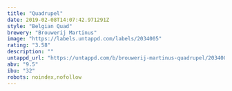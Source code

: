 ```yaml
---
title: "Quadrupel"
date: 2019-02-08T14:07:42.971291Z
style: "Belgian Quad"
brewery: "Brouwerij Martinus"
image: "https://labels.untappd.com/labels/2034005"
rating: "3.58"
description: ""
untappd_url: "https://untappd.com/b/brouwerij-martinus-quadrupel/2034005"
abv: "9.5"
ibu: "32"
robots: noindex,nofollow
---
```

